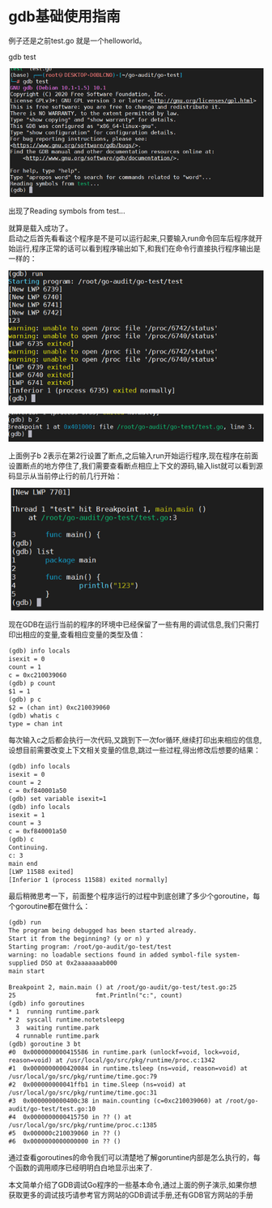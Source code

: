 # gdb基础使用指南

例子还是之前test.go 就是一个helloworld。

gdb test

![](images/2020-12-25-23-32-37.png)  

出现了Reading symbols from test...

就算是载入成功了。   
启动之后首先看看这个程序是不是可以运行起来,只要输入run命令回车后程序就开始运行,程序正常的话可以看到程序输出如下,和我们在命令行直接执行程序输出是一样的：

![](images/2020-12-25-23-35-26.png)  

![](images/2020-12-25-23-36-04.png)  

上面例子b 2表示在第2行设置了断点,之后输入run开始运行程序,现在程序在前面设置断点的地方停住了,我们需要查看断点相应上下文的源码,输入list就可以看到源码显示从当前停止行的前几行开始：


![](images/2020-12-25-23-42-24.png)  

现在GDB在运行当前的程序的环境中已经保留了一些有用的调试信息,我们只需打印出相应的变量,查看相应变量的类型及值：

```
(gdb) info locals
isexit = 0
count = 1
c = 0xc210039060
(gdb) p count
$1 = 1
(gdb) p c
$2 = (chan int) 0xc210039060
(gdb) whatis c
type = chan int
```

每次输入c之后都会执行一次代码,又跳到下一次for循环,继续打印出来相应的信息,设想目前需要改变上下文相关变量的信息,跳过一些过程,得出修改后想要的结果：

 
```
(gdb) info locals
isexit = 0
count = 2
c = 0xf840001a50
(gdb) set variable isexit=1
(gdb) info locals
isexit = 1
count = 3
c = 0xf840001a50
(gdb) c
Continuing.
c: 3
main end
[LWP 11588 exited]
[Inferior 1 (process 11588) exited normally]
``` 

最后稍微思考一下，前面整个程序运行的过程中到底创建了多少个goroutine，每个goroutine都在做什么：

 
```
(gdb) run
The program being debugged has been started already.
Start it from the beginning? (y or n) y
Starting program: /root/go-audit/go-test/test 
warning: no loadable sections found in added symbol-file system-supplied DSO at 0x2aaaaaaab000
main start

Breakpoint 2, main.main () at /root/go-audit/go-test/test.go:25
25                      fmt.Println("c:", count)
(gdb) info goroutines 
* 1  running runtime.park
* 2  syscall runtime.notetsleepg
  3  waiting runtime.park
  4 runnable runtime.park
(gdb) goroutine 3 bt
#0  0x0000000000415586 in runtime.park (unlockf=void, lock=void, reason=void) at /usr/local/go/src/pkg/runtime/proc.c:1342
#1  0x0000000000420084 in runtime.tsleep (ns=void, reason=void) at /usr/local/go/src/pkg/runtime/time.goc:79
#2  0x000000000041ffb1 in time.Sleep (ns=void) at /usr/local/go/src/pkg/runtime/time.goc:31
#3  0x0000000000400c38 in main.counting (c=0xc210039060) at /root/go-audit/go-test/test.go:10
#4  0x0000000000415750 in ?? () at /usr/local/go/src/pkg/runtime/proc.c:1385
#5  0x000000c210039060 in ?? ()
#6  0x0000000000000000 in ?? ()
``` 

 

通过查看goroutines的命令我们可以清楚地了解goruntine内部是怎么执行的，每个函数的调用顺序已经明明白白地显示出来了.

本文简单介绍了GDB调试Go程序的一些基本命令,通过上面的例子演示,如果你想获取更多的调试技巧请参考官方网站的GDB调试手册,还有GDB官方网站的手册